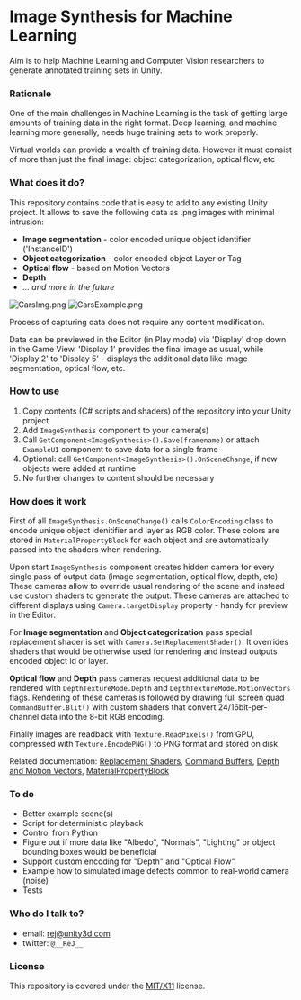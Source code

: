 # Image Synthesis for Machine Learning #
Aim is to help Machine Learning and Computer Vision researchers to generate annotated training sets in Unity.

### Rationale ###

One of the main challenges in Machine Learning is the task of getting large amounts of training data in the right format. Deep learning, and machine learning more generally, needs huge training sets to work properly.

Virtual worlds can provide a wealth of training data. However it must consist of more than just the final image: object categorization, optical flow, etc

### What does it do? ###

This repository contains code that is easy to add to any existing Unity project. It allows to save the following data as .png images with minimal intrusion:

* __Image segmentation__ - color encoded unique object identifier ('InstanceID')
* __Object categorization__ - color encoded object Layer or Tag
* __Optical flow__ - based on Motion Vectors
* __Depth__
* *... and more in the future*

![CarsImg.png](https://bitbucket.org/repo/5KgjLE/images/3581847164-CarsImg.png)
![CarsExample.png](https://bitbucket.org/repo/5KgjLE/images/3163775087-CarsExample.png)

Process of capturing data does not require any content modification. 

Data can be previewed in the Editor (in Play mode) via 'Display' drop down in the Game View. 'Display 1' provides the final image as usual, while 'Display 2' to 'Display 5' - displays the additional data like image segmentation, optical flow, etc.

### How to use ###

1. Copy contents (C# scripts and shaders) of the repository into your Unity project
2. Add `ImageSynthesis` component to your camera(s)
2. Call `GetComponent<ImageSynthesis>().Save(framename)` or attach `ExampleUI` component to save data for a single frame
3. Optional: call `GetComponent<ImageSynthesis>().OnSceneChange`, if new objects were added at runtime
4. No further changes to content should be necessary

### How does it work ###

First of all `ImageSynthesis.OnSceneChange()` calls `ColorEncoding` class to encode unique object idenitifier and layer as RGB color. These colors are stored in `MaterialPropertyBlock` for each object and are automatically passed into the shaders when rendering.

Upon start `ImageSynthesis` component creates hidden camera for every single pass of output data (image segmentation, optical flow, depth, etc). These cameras allow to override usual rendering of the scene and instead use custom shaders to generate the output. These cameras are attached to different displays using `Camera.targetDisplay` property - handy for preview in the Editor.

For __Image segmentation__ and __Object categorization__ pass special replacement shader is set with `Camera.SetReplacementShader()`. It overrides shaders that would be otherwise used for rendering and instead outputs encoded object id or layer.

__Optical flow__ and __Depth__ pass cameras request additional data to be rendered with `DepthTextureMode.Depth` and `DepthTextureMode.MotionVectors` flags. Rendering of these  cameras is followed by drawing full screen quad `CommandBuffer.Blit()` with custom shaders that convert 24/16bit-per-channel data into the 8-bit RGB encoding.

Finally images are readback with `Texture.ReadPixels()` from GPU, compressed with `Texture.EncodePNG()` to PNG format and stored on disk.

Related documentation: [Replacement Shaders](https://docs.unity3d.com/Manual/SL-ShaderReplacement.html), [Command Buffers](https://docs.unity3d.com/Manual/GraphicsCommandBuffers.html), [Depth and Motion Vectors](https://docs.unity3d.com/Manual/SL-CameraDepthTexture.html), [MaterialPropertyBlock](https://docs.unity3d.com/ScriptReference/MaterialPropertyBlock.html)

### To do ###

* Better example scene(s)
* Script for deterministic playback
* Control from Python
* Figure out if more data like "Albedo", "Normals", "Lighting" or object bounding boxes would be beneficial
* Support custom encoding for "Depth" and "Optical Flow"
* Example how to simulated image defects common to real-world camera (noise)
* Tests

### Who do I talk to? ###

* email: rej@unity3d.com
* twitter: `@__ReJ__`

### License ###
This repository is covered under the [MIT/X11](LICENSE.TXT) license.
